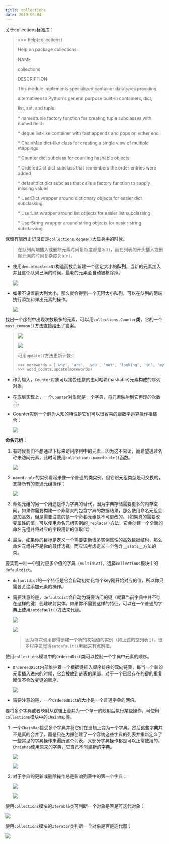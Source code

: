 ```yaml
---
title: collections
date: 2019-06-04
---
```


关于collections标准库：

> \>>> help(collections)
>
> Help on package collections:
>
>  
>
> NAME
>
>   collections
>
>  
>
> DESCRIPTION
>
>   This module implements specialized container datatypes providing
>
>   alternatives to Python's general purpose built-in containers, dict,
>
>   list, set, and tuple.
>
>  
>
>   \* namedtuple  factory function for creating tuple subclasses with named fields
>
>   \* deque    list-like container with fast appends and pops on either end
>
>   \* ChainMap   dict-like class for creating a single view of multiple mappings
>
>   \* Counter   dict subclass for counting hashable objects
>
>   \* OrderedDict dict subclass that remembers the order entries were added
>
>   \* defaultdict dict subclass that calls a factory function to supply missing values
>
>   \* UserDict   wrapper around dictionary objects for easier dict subclassing
>
>   \* UserList   wrapper around list objects for easier list subclassing
>
>   \* UserString  wrapper around string objects for easier string subclassing

保留有限历史记录正是`collections.deque()`大显身手的时候。

> 在队列两端插入或删除元素时间复杂度都是`O(1)`，而在列表的开头插入或删除元素的时间复杂度为`O(n)`。

- 使用`deque(maxlen=N)`构造函数会新建一个固定大小的**队列**，当新的元素加入并且这个队列已满的时候，最老的元素会自动被移除掉。

    ![](https://figure-bed.chua-n.com/notebook/Python/244.png)

- 如果不设置最大列大小，那么就会得到一个无限大小队列，可以在队列的两端执行添加和弹出元素的操作。

    ![](https://figure-bed.chua-n.com/notebook/Python/245.png)

找出一个序列中出现次数最多的元素，可以用`collections.Counter`**类**，它的一个`most_common()`方法直接给出了答案。

> ![](https://figure-bed.chua-n.com/notebook/Python/247.png)
>
> ![](https://figure-bed.chua-n.com/notebook/Python/248.png)
>
> 可用`update()`方法更新计数：
>
> ```python
> >>> morewords = ['why', 'are', 'you', 'not', 'looking', 'in', 'my', 'eyes']
> >>> word_counts.update(morewords)
> ```

- 作为输入，`Counter`对象可以接受任意的由可哈希(hashable)元素构成的序列对象。

- 在底层实现上，一个`Counter`对象就是一个字典，将元素映射到它再现的次数上。

- Counter实例一个鲜为人知的特性是它们可以很容易的跟数学运算操作相结合：

    ![](https://figure-bed.chua-n.com/notebook/Python/246.png)

**命名元组**：

1. 有时候我们不想通过下标来访问序列中的元素，因为这不易读，而希望通过名称来访问元素，此时可使用`collections.namedtuple()`函数。

    ![](https://figure-bed.chua-n.com/notebook/Python/249.png)

2. `namedtuple`的实例看起来像一个普通的类实例，但它跟元组类型是可交换的，支持所有的普通元组操作：

    ![](https://figure-bed.chua-n.com/notebook/Python/250.png)

3. 命名元组的另一个用途是作为字典的替代，因为字典存储需要更多的内存空间，如果你需要构建一个非常大的包含字典的数据结果，那么使用命名元组会更加高效，但是需要注意的是一个命名元组是不可更改的。（如果真的需要改变属性的值，可以使用命名元组实例的`_replace()`方法，它会创建一个全新的命名元组并将对应的字段用新的值取代）

4. 最后，如果你的目标是定义一个需要更新很多实例属性的高效数据结构，那么命名元组并不是你的最佳选择，而应该考虑定义一个包含`__slots__`方法的类。

要实现一种一个键对应多个值的字典（`multidict`），选择`collections`模块中的`defaultdict`。

- `defaultdict`的一个特征是它会自动初始化每个key刚开始对应的值，所以你只需要关注添加元素的操作。

- 需要注意的是，`defaultdict`会自动为将要访问的键（就算当前字典中并不存在这样的键）创建映射实体。如果你不需要这样的特征，可以在一个普通的字典上使用`setdefault()`方法来代替。

    ![](https://figure-bed.chua-n.com/notebook/Python/251.png)

    ![](https://figure-bed.chua-n.com/notebook/Python/252.png)

    > 因为每次调用都得创建一个新的初始值的实例（如上述的空列表[]），很多程序员觉得`setdefault()`用起来有点别扭。

使用`collections`模块中的`OrderedDict`类可以控制一个字典中元素的顺序。

- `OrdereedDict`内部维护着一个根据键插入顺序排序的双向链表，每当一个新的元素插入进来的时候，它会被放到链表的尾部，对于一个已经存在的键的重复赋值不会改变键的顺序。

    ![](https://figure-bed.chua-n.com/notebook/Python/253.png)

- 需要注意的是，一个`OrderedDict`的大小是一个普通字典的两倍。

要将多个字典或者映射从逻辑上合并为一个单一的映射后执行某些操作，可使用`collections`模块中的`ChainMap`类。

1. 一个`ChainMap`接受多个字典并将它们在逻辑上变为一个字典，然后这些字典并不是真的合并了，而是只在内部创建了一个容纳这些字典的列表并重新定义了一些常见的字典操作来遍历这个列表，大部分字典操作都是可以正常使用的。`ChainMap`使用原来的字典，它自己不创建新的字典。

    ![](https://figure-bed.chua-n.com/notebook/Python/254.png)

    ![](https://figure-bed.chua-n.com/notebook/Python/255.png)

2. 对于字典的更新或删除操作总是影响列表中的第一个字典：

    ![](https://figure-bed.chua-n.com/notebook/Python/256.png)

    ![](https://figure-bed.chua-n.com/notebook/Python/257.png)

使用`collections`模块的`Iterable`类可判断一个对象是否是可迭代对象：

![](https://figure-bed.chua-n.com/notebook/Python/258.png)

使用`collections`模块的`Iterator`类判断一个对象是否是迭代器：

![](https://figure-bed.chua-n.com/notebook/Python/259.png)